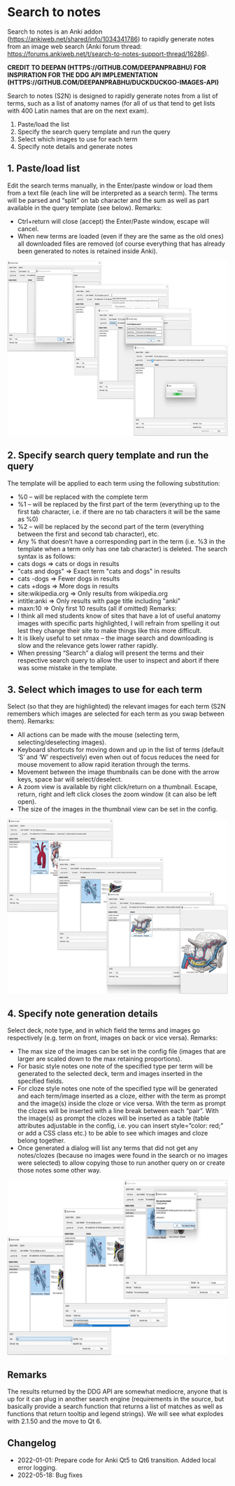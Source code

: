# Search to notes
Search to notes is an Anki addon (https://ankiweb.net/shared/info/1034341786) to rapidly generate notes from an image web search (Anki forum thread: https://forums.ankiweb.net/t/search-to-notes-support-thread/16286).

**CREDIT TO DEEPAN (HTTPS://GITHUB.COM/DEEPANPRABHU) FOR INSPIRATION FOR THE DDG API IMPLEMENTATION (HTTPS://GITHUB.COM/DEEPANPRABHU/DUCKDUCKGO-IMAGES-API)**

Search to notes (S2N) is designed to rapidly generate notes from a list of terms, such as a list of anatomy names (for all of us that tend to get lists with 400 Latin names that are on the next exam).
1. Paste/load the list
2. Specify the search query template and run the query
3. Select which images to use for each term
4. Specify note details and generate notes

## 1. Paste/load list
Edit the search terms manually, in the Enter/paste window or load them from a text file (each line will be interpreted as a search term). The terms will be parsed and “split” on tab character and the sum as well as part available in the query template (see below). Remarks:
- Ctrl+return will close (accept) the Enter/Paste window, escape will cancel.
- When new terms are loaded (even if they are the same as the old ones) all downloaded files are removed (of course everything that has already been generated to notes is retained inside Anki).
<img src="https://github.com/TRIAEIOU/Search-to-notes/blob/main/Screenshots/1.jpeg" height="400">

## 2. Specify search query template and run the query
The template will be applied to each term using the following substitution:
- %0 – will be replaced with the complete term
- %1 – will be replaced by the first part of the term (everything up to the first tab character, i.e. if there are no tab characters it will be the same as %0)
- %2 – will be replaced by the second part of the term (everything between the first and second tab character), etc.
- Any %<digit> that doesn’t have a corresponding part in the term (i.e. %3 in the template when a term only has one tab character) is deleted.
The search syntax is as follows:
- cats dogs => cats or dogs in results
- "cats and dogs" => Exact term "cats and dogs" in results
- cats -dogs => Fewer dogs in results
- cats +dogs => More dogs in results
- site:wikipedia.org => Only results from wikipedia.org
- intitle:anki => Only results with page title including "anki"
- maxn:10 => Only first 10 results (all if omitted)
Remarks:
- I think all med students know of sites that have a lot of useful anatomy images with specific parts highlighted, I will refrain from spelling it out lest they change their site to make things like this more difficult.
- It is likely useful to set nmax – the image search and downloading is slow and the relevance gets lower rather rapidly.
- When pressing “Search” a dialog will present the terms and their respective search query to allow the user to inspect and abort if there was some mistake in the template.

## 3. Select which images to use for each term
Select (so that they are highlighted) the relevant images for each term (S2N remembers which images are selected for each term as you swap between them). Remarks:
- All actions can be made with the mouse (selecting term, selecting/deselecting images).
- Keyboard shortcuts for moving down and up in the list of terms (default ‘S’ and ‘W’ respectively) even when out of focus reduces the need for mouse movement to allow rapid iteration through the terms.
- Movement between the image thumbnails can be done with the arrow keys, space bar will select/deselect.
- A zoom view is available by right click/return on a thumbnail. Escape, return, right and left click closes the zoom window (it can also be left open).
- The size of the images in the thumbnail view can be set in the config.
<img src="https://github.com/TRIAEIOU/Search-to-notes/blob/main/Screenshots/2.png" height="400">

## 4. Specify note generation details
Select deck, note type, and in which field the terms and images go respectively (e.g. term on front, images on back or vice versa). Remarks:
- The max size of the images can be set in the config file (images that are larger are scaled down to the max retaining proportions).
- For basic style notes one note of the specified type per term will be generated to the selected deck, term and images inserted in the specified fields.
- For cloze style notes one note of the specified type will be generated and each term/image inserted as a cloze, either with the term as prompt and the image(s) inside the cloze or vice versa. With the term as prompt the clozes will be inserted with a line break between each “pair”. With the image(s) as prompt the clozes will be inserted as a table (table attributes adjustable in the config, i.e. you can insert style=”color: red;” or add a CSS class etc.) to be able to see which images and cloze belong together.
- Once generated a dialog will list any terms that did not get any notes/clozes (because no images were found in the search or no images were selected) to allow copying those to run another query on or create those notes some other way.
<img src="https://github.com/TRIAEIOU/Search-to-notes/blob/main/Screenshots/3.png" height="400">

## Remarks
The results returned by the DDG API are somewhat mediocre, anyone that is up for it can plug in another search engine (requirements in the source, but basically provide a search function that returns a list of matches as well as functions that return tooltip and legend strings).
We will see what explodes with 2.1.50 and the move to Qt 6.

## Changelog
- 2022-01-01: Prepare code for Anki Qt5 to Qt6 transition. Added local error logging.
- 2022-05-18: Bug fixes
